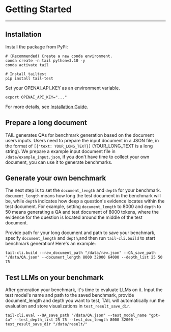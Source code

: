 # Getting Started
---
## Installation
Install the package from PyPi:
```
# (Recommended) Create a new conda environment.
conda create -n tail python=3.10 -y
conda activate tail

# Install tailtest
pip install tail-test
```
Set your OPENAI_API_KEY as an environment variable.
```
export OPENAI_API_KEY="..."
```

For more details, see [Installation Guide](/userguide).
## Prepare a long document

TAIL generates QAs for benchmark generation based on the document users inputs. Users need to prepare the input document in a JSON file, in the format of `[{"text: YOUR_LONG_TEXT}]` (YOUR_LONG_TEXT is a long string). We prepare a example input document file in `/data/example_input.json`, if you don't have time to collect your own document, you can use it to generate benchmarks.

## Generate your own benchmark

The next step is to set the `document_length` and `depth` for your benchmark. `document_length` means how long the test document in the benchmark will be, while `depth` indicates how deep a question's evidence locates within the test document. For example, setting `document_length` to 8000 and  `depth` to 50 means generating a QA and test document of 8000 tokens, where the evidence for the question is located around the middle of the test document.

Provide path for your long document and path to save your benchmark, specify `document_length` and `depth`,and then run `tail-cli.build` to start benchmark generation! Here's an example: 

```
tail-cli.build --raw_document_path "/data/raw.json" --QA_save_path "/data/QA.json" --document_length 8000 32000 64000 --depth_list 25 50 75
```

## Test LLMs on your benchmark

After generation your benchmark, it's time to evaluate LLMs on it. Input the test model's name and path to the saved benchmark, provide document_length and depth you want to test, TAIL will automatically run the evaluation and store visualizations in `test_result_save_dir`.

```
tail-cli.eval --QA_save_path "/data/QA.json" --test_model_name "gpt-4o" --test_depth_list 25 75 --test_doc_length 8000 32000 --test_result_save_dir "/data/result/"
```
